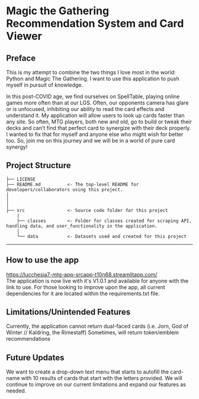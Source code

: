 # Magic the Gathering Recommendation System and Card Viewer
## Preface
This is my attempt to combine the two things I love most in the world: Python and Magic The Gathering. I want to use this application to push myself in pursuit of knowledge. 

In this post-COVID age, we find ourselves on SpellTable, playing online games more often than at our LGS. Often, our opponents camera has glare or is unfocused, inhibiting our ability to read the card effects and understand it. My application will allow users to look up cards faster than any site. So often, MTG players, both new and old, go to build or tweak their decks and can't find that perfect card to synergize with their deck properly. I wanted to fix that for myself and anyone else who might wish for better too. So, join me on this journey and we will be in a world of pure card synergy!

## Project Structure

    ├── LICENSE
    ├── README.md          <- The top-level README for developers/collaborators using this project.
    │ 
    │ 
    │   
    ├── src                <- Source code folder for this project
        |
        ├── classes        <- Folder for classes created for scraping API, handling data, and user_functionality in the application.
        │
        └── data           <- Datasets used and created for this project
        
--------

## How to use the app
https://lucchesia7-mtg-app-srcapp-t10n68.streamlitapp.com/ \
The application is now live with it's V1.0.1 and available for anyone with the link to use. For those looking to improve upon the app, all current dependencies for it are located within the requirements.txt file.

## Limitations/Unintended Features
Currently, the application cannot return dual-faced cards (i.e. Jorn, God of Winter // Kaldring, the Rimestaff)
Sometimes, will return token/emblem recommendations

## Future Updates
We want to create a drop-down text menu that starts to autofill the card-name with 10 results of cards that start with the letters provided.
We will continue to improve on our current limitations and expand our features as needed.
